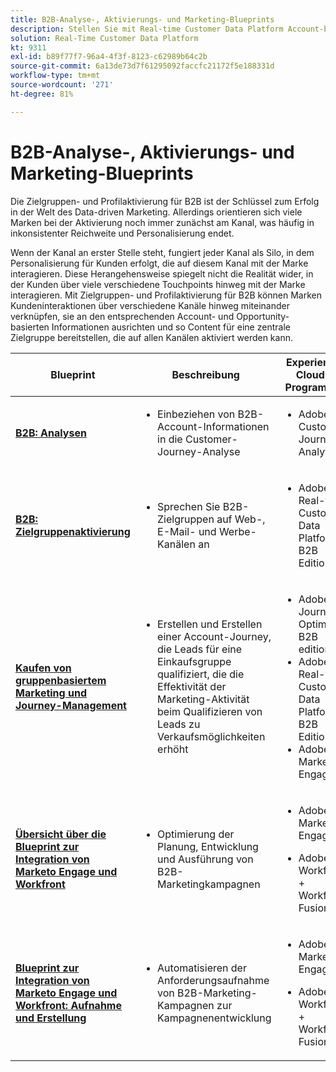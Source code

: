 ```yaml
---
title: B2B-Analyse-, Aktivierungs- und Marketing-Blueprints
description: Stellen Sie mit Real-time Customer Data Platform Account-basierte Zielgruppen und profilorientierte Kundenerlebnisse bereit.
solution: Real-Time Customer Data Platform
kt: 9311
exl-id: b89f77f7-96a4-4f3f-8123-c62989b64c2b
source-git-commit: 6a13de73d7f61295092faccfc21172f5e188331d
workflow-type: tm+mt
source-wordcount: '271'
ht-degree: 81%

---
```


# B2B-Analyse-, Aktivierungs- und Marketing-Blueprints

Die Zielgruppen- und Profilaktivierung für B2B ist der Schlüssel zum Erfolg in der Welt des Data-driven Marketing. Allerdings orientieren sich viele Marken bei der Aktivierung noch immer zunächst am Kanal, was häufig in inkonsistenter Reichweite und Personalisierung endet.

Wenn der Kanal an erster Stelle steht, fungiert jeder Kanal als Silo, in dem Personalisierung für Kunden erfolgt, die auf diesem Kanal mit der Marke interagieren. Diese Herangehensweise spiegelt nicht die Realität wider, in der Kunden über viele verschiedene Touchpoints hinweg mit der Marke interagieren. Mit Zielgruppen- und Profilaktivierung für B2B können Marken Kundeninteraktionen über verschiedene Kanäle hinweg miteinander verknüpfen, sie an den entsprechenden Account- und Opportunity-basierten Informationen ausrichten und so Content für eine zentrale Zielgruppe bereitstellen, die auf allen Kanälen aktiviert werden kann.

| Blueprint | Beschreibung | Experience Cloud-Programme |
|---|---|---|
| **[B2B: Analysen](https://experienceleague.adobe.com/docs/analytics-platform/using/cja-usecases/b2b.html?lang=de)** | <ul><li>Einbeziehen von B2B-Account-Informationen in die Customer-Journey-Analyse</li></ul> | <ul><li>Adobe Customer Journey Analytics</li></ul> |
| **[B2B: Zielgruppenaktivierung](b2bactivation.md)** | <ul><li>Sprechen Sie B2B-Zielgruppen auf Web-, E-Mail- und Werbe-Kanälen an</li></ul> | <ul><li>Adobe Real-time Customer Data Platform B2B Edition</li></ul> |
| **[Kaufen von gruppenbasiertem Marketing und Journey-Management](./b2b-buying-group-journeys.md)** | <ul><li>Erstellen und Erstellen einer Account-Journey, die Leads für eine Einkaufsgruppe qualifiziert, die die Effektivität der Marketing-Aktivität beim Qualifizieren von Leads zu Verkaufsmöglichkeiten erhöht</li></ul> | <ul><li>Adobe Journey Optimizer B2B edition</li><li>Adobe Real-time Customer Data Platform B2B Edition</li><li>Adobe Marketo Engage</li></ul> |
| **[Übersicht über die Blueprint zur Integration von Marketo Engage und Workfront](/help/blueprints/b2b/marketo-engage-and-workfront-integration-blueprint/overview.md)** | <ul><li>Optimierung der Planung, Entwicklung und Ausführung von B2B-Marketingkampagnen</li></ul> | <ul><li>Adobe Marketo Engage</li></ul><ul><li>Adobe Workfront + Workfront Fusion</li></ul> |
| **[Blueprint zur Integration von Marketo Engage und Workfront: Aufnahme und Erstellung](/help/blueprints/b2b/marketo-engage-and-workfront-integration-blueprint/intake-and-create.md)** | <ul><li>Automatisieren der Anforderungsaufnahme von B2B-Marketing-Kampagnen zur Kampagnenentwicklung</li></ul> | <ul><li>Adobe Marketo Engage</li></ul><ul><li>Adobe Workfront + Workfront Fusion</li></ul> |
